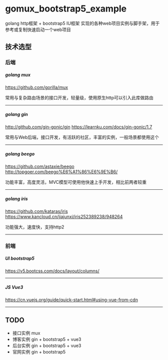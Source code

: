 # gomux_bootstrap5_example
golang http框架 + bootstrap5 IU框架 实现的各种web项目实例与脚手架，用于参考或复制快速启动一个web项目

## 技术选型

### 后端

##### golang mux 
https://github.com/gorilla/mux

常用与复杂路由场景的接口开发，轻量级，使用原生http可以引入此库做路由

--- 

##### golang gin
http://github.com/gin-gonic/gin
https://learnku.com/docs/gin-gonic/1.7

常用与Web后端，接口开发，有活跃的社区，丰富的实例，一般场景都使用这个

---

##### golang beego
https://github.com/astaxie/beego
http://topgoer.com/beego%E6%A1%86%E6%9E%B6/

功能丰富，高度灵活，MVC模型可使用他快速上手开发，相比前两者较重

---

##### golang  iris
https://github.com/kataras/iris
https://www.kancloud.cn/jiajunxi/iris252389238/948264

功能强大，速度快，支持http2

---


### 前端

##### UI bootstrap5
https://v5.bootcss.com/docs/layout/columns/

---

##### JS Vue3
https://cn.vuejs.org/guide/quick-start.html#using-vue-from-cdn

---

## TODO 
- 接口实例 mux
- 博客实例 gin + bootstrap5 + vue3
- 后台实例 gin + bootstrap5 + vue3
- 官网实例 gin + bootstrap5

